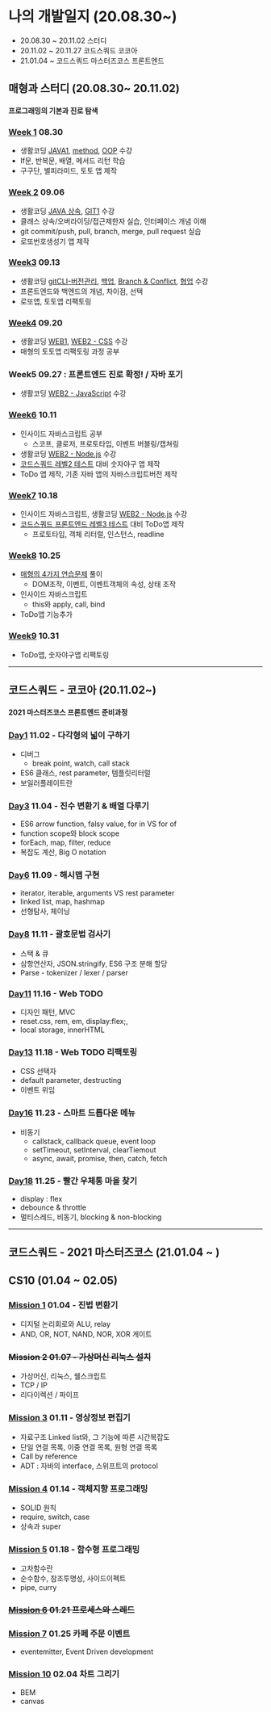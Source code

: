 # 나의 개발일지 (20.08.30~)

- 20.08.30 ~ 20.11.02 스터디
- 20.11.02 ~ 20.11.27 코드스쿼드 코코아 
- 21.01.04 ~ 코드스쿼드 마스터즈코스 프론트엔드
## 매형과 스터디 (20.08.30~ 20.11.02)
#### 프로그래밍의 기본과 진로 탐색
### [Week 1](https://github.com/GleamingStar/Study/tree/master/0830) 08.30
- 생활코딩 [JAVA1](https://opentutorials.org/course/3930), [method](https://opentutorials.org/course/4024), [OOP](https://opentutorials.org/course/4074) 수강
- If문, 반복문, 배열, 메서드 리턴 학습
- 구구단, 별피라미드, 토토 앱 제작
### [Week 2](https://github.com/GleamingStar/Study/tree/master/0906) 09.06
- 생활코딩 [JAVA 상속](https://opentutorials.org/course/4408), [GIT1](https://opentutorials.org/course/3837) 수강
- 클래스 상속/오버라이딩/접근제한자 실습, 인터페이스 개념 이해
- git commit/push, pull, branch, merge, pull request  실습
- 로또번호생성기 앱 제작
### [Week3](https://github.com/GleamingStar/Study/tree/master/0913) 09.13
- 생활코딩 [gitCLI-버전관리](https://opentutorials.org/course/3839), [백업](https://opentutorials.org/course/3841), [Branch & Conflict](https://opentutorials.org/course/3840), [협업](https://opentutorials.org/course/3842) 수강
- 프론트엔드와 백엔드의 개념, 차이점, 선택
- 로또앱, 토토앱 리팩토링
### [Week4](https://github.com/GleamingStar/Study/tree/master/0920) 09.20
- 생활코딩 [WEB1](https://opentutorials.org/course/3084), [WEB2 - CSS](https://opentutorials.org/course/3086) 수강
- 매형의 토토앱 리팩토링 과정 공부
### Week5 09.27 : 프론트엔드 진로 확정! / 자바 포기
- 생활코딩 [WEB2 - JavaScript](https://opentutorials.org/course/3085) 수강
### [Week6](https://github.com/GleamingStar/Study/tree/master/1011) 10.11
- 인사이드 자바스크립트 공부
  - 스코프, 클로저, 프로토타입, 이벤트 버블링/캡쳐링
- 생활코딩 [WEB2 - Node.js](https://opentutorials.org/course/3332) 수강
- [코드스쿼드 레벨2 테스트](https://github.com/code-squad/test-item-pool/blob/master/level2-common/level2.md) 대비 숫자야구 앱 제작
- ToDo 앱 제작, 기존 자바 앱의 자바스크립트버전 제작
### [Week7](https://github.com/GleamingStar/Study/tree/master/1018) 10.18
- 인사이드 자바스크립트, 생활코딩 [WEB2 - Node.js](https://opentutorials.org/course/3332) 수강
- [코드스쿼드 프론트엔드 레벨3 테스트](https://github.com/code-squad/test-item-pool/blob/master/webfrontend/level3.md) 대비 ToDo앱 제작
  - 프로토타입, 객체 리터럴, 인스턴스, readline
### [Week8](https://github.com/GleamingStar/Study/tree/master/1025) 10.25
- [매형의 4가지 연습문제](https://github.com/GleamingStar/Study/issues/15) 풀이
  - DOM조작, 이벤트, 이벤트객체의 속성, 상태 조작
- 인사이드 자바스크립트
  - this와 apply, call, bind
- ToDo앱 기능추가 
### [Week9](https://github.com/GleamingStar/Study/tree/master/1031) 10.31
- ToDo앱, 숫자야구앱 리팩토링

----------
## 코드스쿼드 - 코코아 (20.11.02~)
#### 2021 마스터즈코스 프론트엔드 준비과정
### [Day1](https://github.com/GleamingStar/code-squad-cocoa/tree/main/Day01) 11.02 - 다각형의 넓이 구하기
- 디버그
  - break point, watch, call stack
- ES6 클래스, rest parameter, 템플릿리터럴
- 보일러플레이트란
### [Day3](https://github.com/GleamingStar/code-squad-cocoa/tree/main/Day03) 11.04 - 진수 변환기 & 배열 다루기
- ES6 arrow function, falsy value, for in VS for of
- function scope와 block scope
- forEach, map, filter, reduce
- 복잡도 계산, Big O notation
### [Day6](https://github.com/GleamingStar/code-squad-cocoa/tree/main/Day06) 11.09 - 해시맵 구현
- iterator, iterable, arguments VS rest parameter
- linked list, map, hashmap
- 선형탐사, 체이닝
### [Day8](https://github.com/GleamingStar/code-squad-cocoa/tree/main/Day08) 11.11 - 괄호문법 검사기
- 스택 & 큐
- 삼항연산자, JSON.stringify, ES6 구조 분해 할당
- Parse - tokenizer / lexer / parser
### [Day11](https://github.com/GleamingStar/code-squad-cocoa/tree/main/Day11) 11.16 - Web TODO
- 디자인 패턴, MVC
- reset.css, rem, em, display:flex;, 
- local storage, innerHTML
### [Day13](https://codepen.io/gleamingstar/pen/NWrJGzW) 11.18 - Web TODO 리팩토링
- CSS 선택자
- default parameter, destructing
- 이벤트 위임
### [Day16](https://codepen.io/gleamingstar/pen/ExyqjqO) 11.23 - 스마트 드롭다운 메뉴 
- 비동기
  - callstack, callback queue, event loop
  - setTimeout, setInterval, clearTiemout
  - async, await, promise, then, catch, fetch
### [Day18](https://github.com/GleamingStar/code-squad-cocoa/tree/main/Day18) 11.25 - 빨간 우체통 마을 찾기
- display : flex
- debounce & throttle
- 멀티스레드, 비동기, blocking & non-blocking

----------
## 코드스쿼드 - 2021 마스터즈코스 (21.01.04 ~ )

## CS10 (01.04 ~ 02.05)

### [Mission 1](https://gist.github.com/GleamingStar/ce3121ebd890519f85dd4ed63c04ec08) 01.04 - 진법 변환기
- 디지털 논리회로와 ALU, relay
- AND, OR, NOT, NAND, NOR, XOR 게이트

### ~~Mission 2 01.07 - 가상머신 리눅스 설치~~
- 가상머신, 리눅스, 쉘스크립트
- TCP / IP
- 리다이렉션 / 파이프

### [Mission 3](https://gist.github.com/GleamingStar/718e3da66b7e9f163692f9656659a74e) 01.11 - 영상정보 편집기
- 자료구조 Linked list와, 그 기능에 따른 시간복잡도
- 단일 연결 목록, 이중 연결 목록, 원형 연결 목록
- Call by reference
- ADT : 자바의 interface, 스위프트의 protocol

### [Mission 4](https://gist.github.com/GleamingStar/60fd157e6444165fac6fffbac55f042c) 01.14 - 객체지향 프로그래밍
- SOLID 원칙
- require, switch, case
- 상속과 super

### [Mission 5](https://gist.github.com/GleamingStar/ee16cc3ac6a742bf0067ec033c215d91) 01.18 - 함수형 프로그래밍
- 고차함수란
- 순수함수, 참조투명성, 사이드이펙트
- pipe, curry

### ~~[Mission 6](https://gist.github.com/GleamingStar/570b03c5ab85d8c248373ff89696733a) 01.21 프로세스와 스레드~~

### [Mission 7](https://gist.github.com/GleamingStar/0fbfbe3890c56949e5c70f7961bef1f2) 01.25 카페 주문 이벤트
- eventemitter, Event Driven development

### [Mission 10](https://gist.github.com/GleamingStar/783c0f33fd5fbf9c12a62e572c55376f) 02.04 차트 그리기
- BEM
- canvas